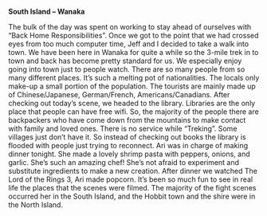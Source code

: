**South Island – Wanaka**

The bulk of the day was spent on working to stay ahead of ourselves with “Back
Home Responsibilities”. Once we got to the point that we had crossed eyes from
too much computer time, Jeff and I decided to take a walk into town.
We have been here in Wanaka for quite a while so the 3-mile trek in to town and
back has become pretty standard for us. We especially enjoy going into town
just to people watch. There are so many people from so many different places.
It’s such a melting pot of nationalities. The locals only make-up a small portion
of the population. The tourists are mainly made up of Chinese/Japanese,
German/French, Americans/Canadians. After checking out today’s scene, we
headed to the library. Libraries are the only place that people can have free
wifi. So, the majority of the people there are backpackers who have come down
from the mountains to make contact with family and loved ones. There is no
service while “Treking”. Some villages just don’t have it. So instead of checking
out books the library is flooded with people just trying to reconnect.
Ari was in charge of making dinner tonight. She made a lovely shrimp pasta with
peppers, onions, and garlic. She’s such an amazing chef! She’s not afraid to
experiment and substitute ingredients to make a new creation.
After dinner we watched The Lord of the Rings 3, Ari made popcorn. It’s been
so much fun to see in real life the places that the scenes were filmed. The
majority of the fight scenes occurred her in the South Island, and the Hobbit town
and the shire were in the North Island.